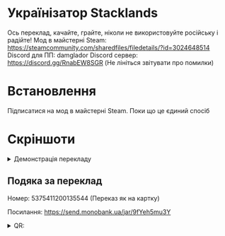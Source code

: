 # Українізатор Stacklands
Ось переклад, качайте, грайте, ніколи не використовуйте російську і радійте!
Мод в майстерні Steam: https://steamcommunity.com/sharedfiles/filedetails/?id=3024648514
Discord для ПП: damglador
Discord сервер: https://discord.gg/RnabEW8SGR (Не лініться звітувати про помилки)

# Встановлення
Підписатися на мод в майстерні Steam. Поки що це єдиний спосіб

# Скріншоти
<details>
<summary>Демонстрація перекладу</summary>

[![Меню](https://cdn.discordapp.com/attachments/745054179847962741/1087222572866883664/image.png)](https://cdn.discordapp.com/attachments/745054179847962741/1087222572866883664/image.png)
</details>

## Подяка за переклад
Номер: 5375411200135544 (Переказ як на картку)

Посилання: https://send.monobank.ua/jar/9fYeh5mu3Y

<details>
<summary>QR:</summary> 

[![QR](https://i.imgur.com/by6E4OP.png)](https://i.imgur.com/by6E4OP.png)
</details>
